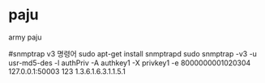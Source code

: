 # paju
army paju 

#snmptrap v3 명령어
sudo apt-get install snmptrapd
sudo snmptrap -v3 -u usr-md5-des -l authPriv -A authkey1 -X privkey1 -e 8000000001020304 127.0.0.1:50003 123 1.3.6.1.6.3.1.1.5.1
